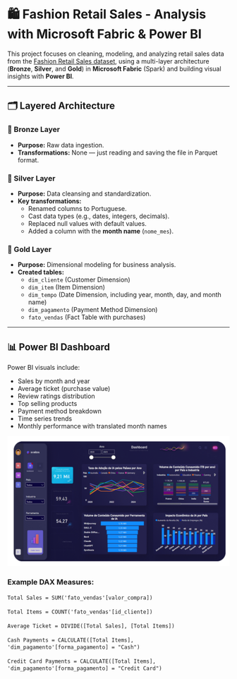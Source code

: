 # 🛍️ Fashion Retail Sales - Analysis with Microsoft Fabric & Power BI

This project focuses on cleaning, modeling, and analyzing retail sales data from the [Fashion Retail Sales dataset](https://www.kaggle.com/datasets/atharvasoundankar/fashion-retail-sales), using a multi-layer architecture (**Bronze**, **Silver**, and **Gold**) in **Microsoft Fabric** (Spark) and building visual insights with **Power BI**.

---

## 🗂️ Layered Architecture

### 🥉 Bronze Layer
- **Purpose:** Raw data ingestion.
- **Transformations:** None — just reading and saving the file in Parquet format.

### 🥈 Silver Layer
- **Purpose:** Data cleansing and standardization.
- **Key transformations:**
  - Renamed columns to Portuguese.
  - Cast data types (e.g., dates, integers, decimals).
  - Replaced null values with default values.
  - Added a column with the **month name** (`nome_mes`).

### 🥇 Gold Layer
- **Purpose:** Dimensional modeling for business analysis.
- **Created tables:**
  - `dim_cliente` (Customer Dimension)
  - `dim_item` (Item Dimension)
  - `dim_tempo` (Date Dimension, including year, month, day, and month name)
  - `dim_pagamento` (Payment Method Dimension)
  - `fato_vendas` (Fact Table with purchases)

---

## 📊 Power BI Dashboard

Power BI visuals include:
- Sales by month and year
- Average ticket (purchase value)
- Review ratings distribution
- Top selling products
- Payment method breakdown
- Time series trends
- Monthly performance with translated month names

![Dashboard Projeto Integrador](/Dashboard/Dashboard.png)

### Example DAX Measures:
```DAX
Total Sales = SUM('fato_vendas'[valor_compra])

Total Items = COUNT('fato_vendas'[id_cliente])

Average Ticket = DIVIDE([Total Sales], [Total Items])

Cash Payments = CALCULATE([Total Items], 'dim_pagamento'[forma_pagamento] = "Cash")

Credit Card Payments = CALCULATE([Total Items], 'dim_pagamento'[forma_pagamento] = "Credit Card")

